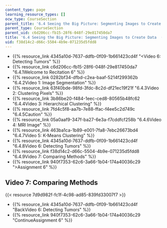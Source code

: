 ```yaml
---
content_type: page
learning_resource_types: []
ocw_type: CourseSection
parent_title: '6.4 Seeing the Big Picture: Segmenting Images to Create Data  (Recitation)'
parent_type: CourseSection
parent_uid: c6d206cc-fb15-28f6-048f-29e817450da7
title: '6.4 Seeing the Big Picture: Segmenting Images to Create Data  (Recitation)'
uid: f38d14c2-d66c-5504-4b9e-071235d5fdd8
---
```


*   {{% resource_link 4345a10d-7637-ddfb-0f09-1b661423cd4f "\<Video 6: Detecting Tumors" %}}
*   {{% resource_link c6d206cc-fb15-28f6-048f-29e817450da7 "6.4.1Welcome to Recitation 6" %}}
*   {{% resource_link 0282bf34-dfbd-c2ea-baaf-5214f299362b "6.4.2Video 1: Image Segmentation" %}}
*   {{% resource_link 63f40bde-98fd-3fdc-8c2d-df21ec19f21f "6.4.3Video 2: Clustering Pixels" %}}
*   {{% resource_link 3b86be20-f484-1eec-ced8-80565b48fc62 "6.4.4Video 3: Hierarchical Clustering" %}}
*   {{% resource_link 7fd4c5f8-aa7b-7e88-ffac-f4ee5c2d749c "6.4.5Caution" %}}
*   {{% resource_link 05a0aaf9-347f-ba27-6e3a-f7cddfcf258b "6.4.6Video 4: MRI Image" %}}
*   {{% resource_link 463ba1ca-1b89-e001-7fa8-7ebc26673bd4 "6.4.7Video 5: K-Means Clustering" %}}
*   {{% resource_link 4345a10d-7637-ddfb-0f09-1b661423cd4f "6.4.8Video 6: Detecting Tumors" %}}
*   {{% resource_link f38d14c2-d66c-5504-4b9e-071235d5fdd8 "6.4.9Video 7: Comparing Methods" %}}
*   {{% resource_link 940f7353-62c6-3a66-1b04-174a40036c29 "\>Assignment 6" %}}

Video 7: Comparing Methods
--------------------------

{{< resource 7d9d982f-fc1f-4c98-ad85-839fd33007f7 >}}

*   {{% resource_link 4345a10d-7637-ddfb-0f09-1b661423cd4f "BackVideo 6: Detecting Tumors" %}}
*   {{% resource_link 940f7353-62c6-3a66-1b04-174a40036c29 "ContinueAssignment 6" %}}